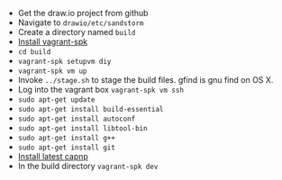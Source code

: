 - Get the draw.io project from github
- Navigate to `drawio/etc/sandstorm`
- Create a directory named `build`
- [Install vagrant-spk](https://docs.sandstorm.io/en/latest/vagrant-spk/installation/)
- `cd build`
- `vagrant-spk setupvm diy`
- `vagrant-spk vm up`
- Invoke `../stage.sh` to stage the build files. gfind is gnu find on OS X.
- Log into the vagrant box `vagrant-spk vm ssh`
- `sudo apt-get update`
- `sudo apt-get install build-essential`
- `sudo apt-get install autoconf`
- `sudo apt-get install libtool-bin`
- `sudo apt-get install g++`
- `sudo apt-get install git`
- [Install latest capnp](https://capnproto.org/install.html)
- In the build directory `vagrant-spk dev`
